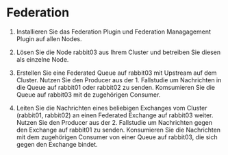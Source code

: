 # Federation

1. Installieren Sie das Federation Plugin und Federation Managagement Plugin auf allen Nodes.

2. Lösen Sie die Node rabbit03 aus Ihrem Cluster und betreiben Sie diesen als einzelne Node.

3. Erstellen Sie eine Federated Queue auf rabbit03 mit Upstream auf dem Cluster. Nutzen Sie den Producer aus der 1. Fallstudie um Nachrichten in die Queue auf rabbit01 oder rabbit02 zu senden.
Komsumieren Sie die Queue auf rabbit03 mit de zugehörigen Consumer.

4. Leiten Sie die Nachrichten eines beliebigen Exchanges vom Cluster (rabbit01, rabbit02) an einen Federated Exchange auf rabbit03 weiter. Nutzen Sie den Producer aus der 2. Fallstudie um Nachrichten gegen den Exchange auf rabbit01 zu senden. Konsumieren Sie die Nachrichten mit dem zugehörigen Consumer von einer Queue auf rabbit03, die sich gegen den Exchange bindet.

